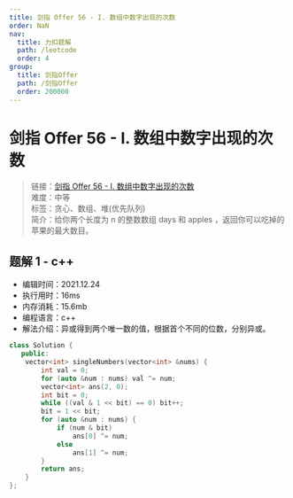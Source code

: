 ```yaml
---
title: 剑指 Offer 56 - I. 数组中数字出现的次数
order: NaN
nav:
  title: 力扣题解
  path: /leetcode
  order: 4
group:
  title: 剑指Offer
  path: /剑指Offer
  order: 200000
---
```


# 剑指 Offer 56 - I. 数组中数字出现的次数
    
> 链接：[剑指 Offer 56 - I. 数组中数字出现的次数](https://leetcode-cn.com/problems/maximum-number-of-eaten-apples/)  
> 难度：中等  
> 标签：贪心、数组、堆(优先队列)  
> 简介：给你两个长度为 n 的整数数组 days 和 apples ，返回你可以吃掉的苹果的最大数目。
      
## 题解 1 - c++
- 编辑时间：2021.12.24
- 执行用时：16ms
- 内存消耗：15.6mb
- 编程语言：c++
- 解法介绍：异或得到两个唯一数的值，根据首个不同的位数，分别异或。
```c++
class Solution {
   public:
    vector<int> singleNumbers(vector<int> &nums) {
        int val = 0;
        for (auto &num : nums) val ^= num;
        vector<int> ans(2, 0);
        int bit = 0;
        while ((val & 1 << bit) == 0) bit++;
        bit = 1 << bit;
        for (auto &num : nums) {
            if (num & bit)
                ans[0] ^= num;
            else
                ans[1] ^= num;
        }
        return ans;
    }
};
```

      